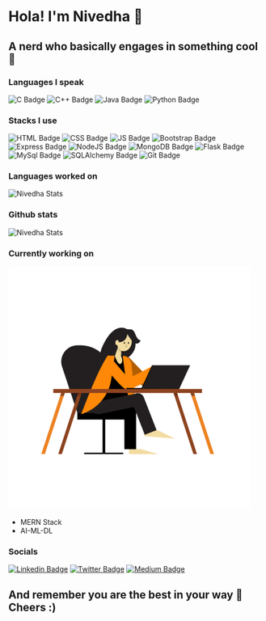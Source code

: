 # Hola! I'm Nivedha 🤞
## A nerd who basically engages in something cool 🦾

### Languages I speak
![C Badge](https://img.shields.io/badge/C-00599C?style=for-the-badge&logo=c&logoColor=white)
![C++ Badge](https://img.shields.io/badge/C%2B%2B-00599C?style=for-the-badge&logo=c%2B%2B&logoColor=white)
![Java Badge](https://img.shields.io/badge/Java-ED8B00?style=for-the-badge&logo=java&logoColor=white)
![Python Badge](https://img.shields.io/badge/Python-3776AB?style=for-the-badge&logo=python&logoColor=white)

### Stacks I use
![HTML Badge](https://img.shields.io/badge/HTML5-E34F26?style=for-the-badge&logo=html5&logoColor=white)
![CSS Badge](https://img.shields.io/badge/CSS3-1572B6?style=for-the-badge&logo=css3&logoColor=white)
![JS Badge](https://img.shields.io/badge/JavaScript-F7DF1E?style=for-the-badge&logo=javascript&logoColor=black)
![Bootstrap Badge](https://img.shields.io/badge/Bootstrap-563D7C?style=for-the-badge&logo=bootstrap&logoColor=white)
![Express Badge](https://img.shields.io/badge/Express.js-404D59?style=for-the-badge)
![NodeJS Badge](https://img.shields.io/badge/Node.js-43853D?style=for-the-badge&logo=node.js&logoColor=white)
![MongoDB Badge](https://img.shields.io/badge/MongoDB-4EA94B?style=for-the-badge&logo=mongodb&logoColor=white)
![Flask Badge](https://img.shields.io/badge/Flask-000000?style=for-the-badge&logo=flask&logoColor=white)
![MySql Badge](https://img.shields.io/badge/MySQL-00000F?style=for-the-badge&logo=mysql&logoColor=white)
![SQLAlchemy Badge](https://img.shields.io/badge/SQLite-07405E?style=for-the-badge&logo=sqlite&logoColor=white)
![Git Badge](https://img.shields.io/badge/GIT-E44C30?style=for-the-badge&logo=git&logoColor=white)


### Languages worked on
![Nivedha Stats](https://github-readme-stats.vercel.app/api/top-langs/?username=nivevj&theme=blue-green)

### Github stats
![Nivedha Stats](https://github-readme-stats.vercel.app/api?username=nivevj&show_icons=true&theme=blue-green)

### Currently working on
![](https://github.com/nivevj/nivevj/blob/main/giphy.gif)
* MERN Stack
* AI-ML-DL

### Socials
[![Linkedin Badge](https://img.shields.io/badge/LinkedIn-0077B5?style=for-the-badge&logo=linkedin&logoColor=white)](https://www.linkedin.com/in/nivedha-vijayakumar-5185b1224/)
[![Twitter Badge](https://img.shields.io/badge/Twitter-1DA1F2?style=for-the-badge&logo=twitter&logoColor=white)](https://twitter.com/nfornive)
[![Medium Badge](https://img.shields.io/badge/Medium-12100E?style=for-the-badge&logo=medium&logoColor=white)](https://medium.com/@nivedha_vijayakumar)

## And remember you are the best in your way 🌈 Cheers :)




